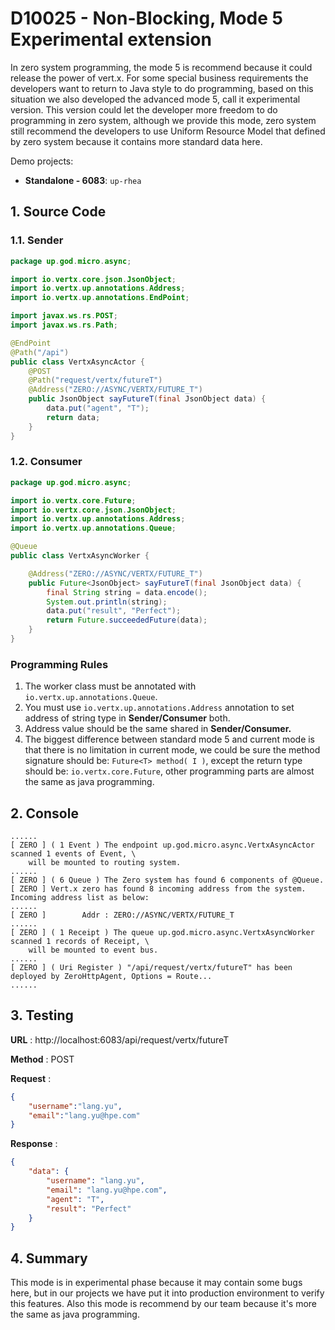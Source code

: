 # D10025 - Non-Blocking, Mode 5 Experimental extension

In zero system programming, the mode 5 is recommend because it could release the power of vert.x. For some special
business requirements the developers want to return to Java style to do programming, based on this situation we also
developed the advanced mode 5, call it experimental version. This version could let the developer more freedom to do
programming in zero system, although we provide this mode, zero system still recommend the developers to use Uniform
Resource Model that defined by zero system because it contains more standard data here.

Demo projects:

* **Standalone - 6083**: `up-rhea`

## 1. Source Code

### 1.1. Sender

```java
package up.god.micro.async;

import io.vertx.core.json.JsonObject;
import io.vertx.up.annotations.Address;
import io.vertx.up.annotations.EndPoint;

import javax.ws.rs.POST;
import javax.ws.rs.Path;

@EndPoint
@Path("/api")
public class VertxAsyncActor {
    @POST
    @Path("request/vertx/futureT")
    @Address("ZERO://ASYNC/VERTX/FUTURE_T")
    public JsonObject sayFutureT(final JsonObject data) {
        data.put("agent", "T");
        return data;
    }
}
```

### 1.2. Consumer

```java
package up.god.micro.async;

import io.vertx.core.Future;
import io.vertx.core.json.JsonObject;
import io.vertx.up.annotations.Address;
import io.vertx.up.annotations.Queue;

@Queue
public class VertxAsyncWorker {

    @Address("ZERO://ASYNC/VERTX/FUTURE_T")
    public Future<JsonObject> sayFutureT(final JsonObject data) {
        final String string = data.encode();
        System.out.println(string);
        data.put("result", "Perfect");
        return Future.succeededFuture(data);
    }
}
```

### Programming Rules

1. The worker class must be annotated with `io.vertx.up.annotations.Queue`.
2. You must use `io.vertx.up.annotations.Address` annotation to set address of string type in **Sender/Consumer** both.
3. Address value should be the same shared in **Sender/Consumer.**
4. The biggest difference between standard mode 5 and current mode is that there is no limitation in current mode, we
   could be sure the method signature should be: `Future<T> method( I )`, except the return type should
   be: `io.vertx.core.Future`, other programming parts are almost the same as java programming.

## 2. Console

```shell
......
[ ZERO ] ( 1 Event ) The endpoint up.god.micro.async.VertxAsyncActor scanned 1 events of Event, \
    will be mounted to routing system.
......
[ ZERO ] ( 6 Queue ) The Zero system has found 6 components of @Queue.
[ ZERO ] Vert.x zero has found 8 incoming address from the system. Incoming address list as below: 
......
[ ZERO ]        Addr : ZERO://ASYNC/VERTX/FUTURE_T
......
[ ZERO ] ( 1 Receipt ) The queue up.god.micro.async.VertxAsyncWorker scanned 1 records of Receipt, \
    will be mounted to event bus.
......
[ ZERO ] ( Uri Register ) "/api/request/vertx/futureT" has been deployed by ZeroHttpAgent, Options = Route...
......
```

## 3. Testing

**URL** : http://localhost:6083/api/request/vertx/futureT

**Method** : POST

**Request** :

```json
{
	"username":"lang.yu",
	"email":"lang.yu@hpe.com"
}
```

**Response** :

```json
{
    "data": {
        "username": "lang.yu",
        "email": "lang.yu@hpe.com",
        "agent": "T",
        "result": "Perfect"
    }
}
```

## 4. Summary

This mode is in experimental phase because it may contain some bugs here, but in our projects we have put it into
production environment to verify this features. Also this mode is recommend by our team because it's more the same as
java programming.



